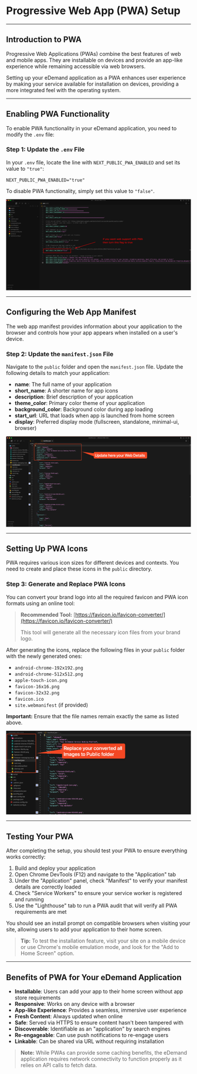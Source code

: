 
# Progressive Web App (PWA) Setup

<!--
This page explains how to enable and configure PWA features for your eDemand application.
-->

<!-- ## On this page
- [Introduction to PWA](#introduction-to-pwa)
- [Enabling PWA Functionality](#enabling-pwa-functionality)
- [Configuring the Web App Manifest](#configuring-the-web-app-manifest)
- [Setting Up PWA Icons](#setting-up-pwa-icons)
- [Testing Your PWA](#testing-your-pwa)
- [Benefits of PWA for Your eDemand Application](#benefits-of-pwa-for-your-edemand-application) -->

---

## Introduction to PWA

Progressive Web Applications (PWAs) combine the best features of web and mobile apps. They are installable on devices and provide an app-like experience while remaining accessible via web browsers.

Setting up your eDemand application as a PWA enhances user experience by making your service available for installation on devices, providing a more integrated feel with the operating system.

---

## Enabling PWA Functionality

To enable PWA functionality in your eDemand application, you need to modify the `.env` file:

### Step 1: Update the `.env` File

In your `.env` file, locate the line with `NEXT_PUBLIC_PWA_ENABLED` and set its value to `"true"`:

```env
NEXT_PUBLIC_PWA_ENABLED="true"
```

To disable PWA functionality, simply set this value to `"false"`.

![PWA Environment Variable](/images/web/pwa_env.png)

---

## Configuring the Web App Manifest

The web app manifest provides information about your application to the browser and controls how your app appears when installed on a user's device.

### Step 2: Update the `manifest.json` File

Navigate to the `public` folder and open the `manifest.json` file. Update the following details to match your application:

- **name**: The full name of your application
- **short_name**: A shorter name for app icons
- **description**: Brief description of your application
- **theme_color**: Primary color theme of your application
- **background_color**: Background color during app loading
- **start_url**: URL that loads when app is launched from home screen
- **display**: Preferred display mode (fullscreen, standalone, minimal-ui, browser)

![Manifest Update](/images/web/manifest_update.png)

---

## Setting Up PWA Icons

PWA requires various icon sizes for different devices and contexts. You need to create and place these icons in the `public` directory.

### Step 3: Generate and Replace PWA Icons

You can convert your brand logo into all the required favicon and PWA icon formats using an online tool:

> **Recommended Tool:** [https://favicon.io/favicon-converter/](https://favicon.io/favicon-converter/)
>
> This tool will generate all the necessary icon files from your brand logo.

After generating the icons, replace the following files in your `public` folder with the newly generated ones:

- `android-chrome-192x192.png`
- `android-chrome-512x512.png`
- `apple-touch-icon.png`
- `favicon-16x16.png`
- `favicon-32x32.png`
- `favicon.ico`
- `site.webmanifest` (if provided)

**Important:** Ensure that the file names remain exactly the same as listed above.

![PWA Icons](/images/web/pwa_icons.png)

---

## Testing Your PWA

After completing the setup, you should test your PWA to ensure everything works correctly:

1. Build and deploy your application
2. Open Chrome DevTools (F12) and navigate to the "Application" tab
3. Under the "Application" panel, check "Manifest" to verify your manifest details are correctly loaded
4. Check "Service Workers" to ensure your service worker is registered and running
5. Use the "Lighthouse" tab to run a PWA audit that will verify all PWA requirements are met

You should see an install prompt on compatible browsers when visiting your site, allowing users to add your application to their home screen.

> **Tip:** To test the installation feature, visit your site on a mobile device or use Chrome's mobile emulation mode, and look for the "Add to Home Screen" option.

---

## Benefits of PWA for Your eDemand Application

- **Installable**: Users can add your app to their home screen without app store requirements
- **Responsive**: Works on any device with a browser
- **App-like Experience**: Provides a seamless, immersive user experience
- **Fresh Content**: Always updated when online
- **Safe**: Served via HTTPS to ensure content hasn't been tampered with
- **Discoverable**: Identifiable as an "application" by search engines
- **Re-engageable**: Can use push notifications to re-engage users
- **Linkable**: Can be shared via URL without requiring installation

> **Note:** While PWAs can provide some caching benefits, the eDemand application requires network connectivity to function properly as it relies on API calls to fetch data.
